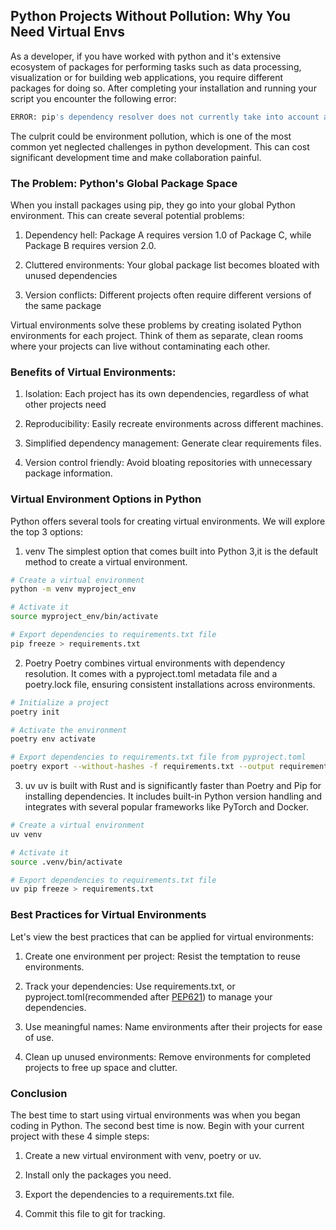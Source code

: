 ## Python Projects Without Pollution: Why You Need Virtual Envs

As a developer, if you have worked with python and it's extensive ecosystem of packages for performing tasks such as data processing, visualization or for building web applications, you require different packages for doing so. After completing your installation and running your script you encounter the following error:

```bash
ERROR: pip's dependency resolver does not currently take into account all the packages that are installed. This behaviour is the source of the following dependency conflicts.
```

The culprit could be environment pollution, which is one of the most common yet neglected challenges in python development. This can cost significant development time and make collaboration painful.

### The Problem: Python's Global Package Space

When you install packages using pip, they go into your global Python environment. This can create several potential problems:

1. Dependency hell: Package A requires version 1.0 of Package C, while Package B requires version 2.0.

2. Cluttered environments: Your global package list becomes bloated with unused dependencies

3. Version conflicts: Different projects often require different versions of the same package

Virtual environments solve these problems by creating isolated Python environments for each project. Think of them as separate, clean rooms where your projects can live without contaminating each other.

### Benefits of Virtual Environments:

1. Isolation: Each project has its own dependencies, regardless of what other projects need

2. Reproducibility: Easily recreate environments across different machines.

3. Simplified dependency management: Generate clear requirements files.

4. Version control friendly: Avoid bloating repositories with unnecessary package information.

### Virtual Environment Options in Python
Python offers several tools for creating virtual environments. We will explore the top 3 options:

1. venv 
The simplest option that comes built into Python 3,it is the default method to create a virtual environment.

```bash
# Create a virtual environment
python -m venv myproject_env

# Activate it 
source myproject_env/bin/activate

# Export dependencies to requirements.txt file
pip freeze > requirements.txt
```
2. Poetry 
Poetry combines virtual environments with dependency resolution. It comes with a pyproject.toml metadata file and a poetry.lock file, ensuring consistent installations across environments.

```bash
# Initialize a project
poetry init

# Activate the environment
poetry env activate

# Export dependencies to requirements.txt file from pyproject.toml
poetry export --without-hashes -f requirements.txt --output requirements.txt
```

3. uv
uv is built with Rust and is significantly faster than Poetry and Pip for installing dependencies. It includes built-in Python version handling and integrates with several popular frameworks like PyTorch and Docker.

```bash
# Create a virtual environment
uv venv

# Activate it
source .venv/bin/activate

# Export dependencies to requirements.txt file
uv pip freeze > requirements.txt
```

### Best Practices for Virtual Environments

Let's view the best practices that can be applied for virtual environments:

1. Create one environment per project: Resist the temptation to reuse environments.

2. Track your dependencies: Use requirements.txt, or pyproject.toml(recommended after [PEP621](https://peps.python.org/pep-0621/)) to manage your dependencies.

3. Use meaningful names: Name environments after their projects for ease of use.

4. Clean up unused environments: Remove environments for completed projects to free up space and clutter.

### Conclusion

The best time to start using virtual environments was when you began coding in Python. The second best time is now. Begin with your current project with these 4 simple steps:

1. Create a new virtual environment with venv, poetry or uv.

2. Install only the packages you need.

3. Export the dependencies to a requirements.txt file.

4. Commit this file to git for tracking.